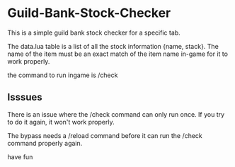# Guild-Bank-Stock-Checker

This is a simple guild bank stock checker for a specific tab.

The data.lua table is a list of all the stock information {name, stack}. The name of the item must be an exact match of the item name in-game for it to work properly.

the command to run ingame is /check


## Isssues

There is an issue where the /check command can only run once. If you try to do it again, it won't work properly.

The bypass needs a /reload command before it can run the /check command properly again.

have fun
